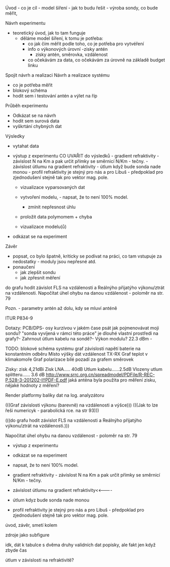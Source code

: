 Úvod
    - co je cíl - model šíření
    - jak to budu řešit - výroba sondy, co bude měřit, 

Návrh experimentu
- teoretický úvod, jak to tam funguje
    - děláme model šíření, k tomu je potřeba:
        - co jak čím měřit podle toho, co je potřeba pro vytvéření
        - info o výkonových úrovní
            -zisky antén
            - zisky antén, směrovka, vzdálenost
        - co očekávám za data, co očekávám za úrovně na základě budget linku

Spojit návrh a realizaci
Návrh a realizace systému
- co je potřeba měřit
- blokový schéma 
- hodit sem i testování antén a výlet na říp


Průběh experimentu
- Odkázat se na návrh
- hodit sem surová data
- vyškrtání chybných dat

Výsledky
- vytahat data 
- výstup z experimentu
        CO UVAŘIT do výsledků
            - gradient refraktivity - závislost N na Km a pak určit přímky se směrnicí  N/Km - tečny.
            - závislost útlumu na gradient refraktivity
            - útlum když bude sonda nade monou
            - profil refraktivity je stejný pro nás a pro Libuš - předpoklad pro zjednodušení stejně tak pro vektor mag. pole. 

    - vizualizace vyparsovaných dat
    - vytvoření modelu, - napsat, že to není 100% model.
        - zmínit nepřesnost úhlu

    - proložit data polymomem + chyba 
    - vizualizace modelu(ů)

- odkázat se na experiment

Závěr
- popsat, co bylo špatně, kriticky se podívat na práci, co tam vstupuje za nedostatky - moduly jsou nepřesné atd.
- ponaučení 
    - jak zlepšit sondu
    - jak zpřesnit měření






do grafu hodit závislot FLS na vzdálenosti a Reálnýho přijatýho výkonu/ztrát na vzdálenosti.
Napočítat úhel ohybu na danou vzdálenost - poloměr na str. 79


Pozn.
    - parametry antén až dolu, kdy se mluví  anténě 






ITUR P834-9




Dotazy:
PCB/DPS-
osy kurzívou
v jakém čase psát
jak pojmenovávat moji sondu? "sonda vyvíjená v rámci této práce" je dlouhé
vlastní prostředi na grafy?-
Zahrnout útlum kabelu na sondě?-
Výkon modulu? 22.3 dBm -

TODO:
blokové schéma systému
graf závislosti napětí baterie na konstantním odběru
Místo výšky dát vzdálenost TX-RX
Graf teplot v klimakomoře
Graf polarizace
bílé pozadí za grafem směrovek

Zisky:
    zisk 4,21dBi
    Zisk LNA..... 40dB
    Utlum kabelu......2.5dB
    Vlozeny utlum splitteru...... 3.6 dB
http://www.srrc.org.cn/spreadmodel/PDFile/R-REC-P.528-3-201202-I!!PDF-E.pdf
jaká anténa byla použita pro měření zisku, nějaké hodnoty z měření?













Render platformy
balíky dat na log. analyzátoru

(((Graf závislosti výkonu (barevně) na vzdálenosti a výšce)))
(((Jak to lze řeši numericyk - parabolická rce. na str 93)))

(((do grafu hodit závislot FLS na vzdálenosti a Reálnýho přijatýho výkonu/ztrát na vzdálenosti.)))

Napočítat úhel ohybu na danou vzdálenost - poloměr na str. 79

- výstup z experimentu
- odkázat se na experiment
- napsat, že to není 100% model.


- gradient refraktivity - závislost N na Km a pak určit přímky se směrnicí  N/Km - tečny.
- závislost útlumu na gradient refraktivity<<----

- útlum kdyz bude sonda nade monou

- profil refraktivity je stejný pro nás a pro Libuš - předpoklad pro zjednodušení stejně tak pro vektor mag. pole. 

úvod, závěr, smetí kolem


zdroje jako subfigure

idk, dát k tabulce s dvěma druhy validních dat popisky, ale fakt jen když zbyde čas




útlum v závislosti na refraktivitě?